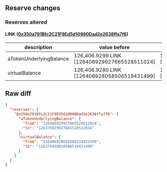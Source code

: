 ## Reserve changes

### Reserves altered

#### LINK ([0x350a791Bfc2C21F9Ed5d10980Dad2e2638ffa7f6](https://optimistic.etherscan.io/address/0x350a791Bfc2C21F9Ed5d10980Dad2e2638ffa7f6))

| description | value before | value after |
| --- | --- | --- |
| aTokenUnderlyingBalance | 126,406.9299 LINK [126406929927665528511024] | 126,376.9299 LINK [126376929927665528511024] |
| virtualBalance | 126,406.9280 LINK [126406928058506518431499] | 126,376.9280 LINK [126376928058506518431499] |


## Raw diff

```json
{
  "reserves": {
    "0x350a791Bfc2C21F9Ed5d10980Dad2e2638ffa7f6": {
      "aTokenUnderlyingBalance": {
        "from": "126406929927665528511024",
        "to": "126376929927665528511024"
      },
      "virtualBalance": {
        "from": "126406928058506518431499",
        "to": "126376928058506518431499"
      }
    }
  }
}
```